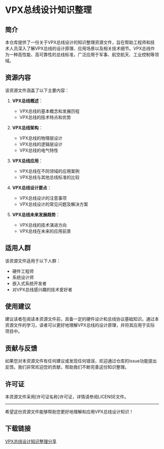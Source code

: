 # VPX总线设计知识整理

## 简介
本仓库提供了一份关于VPX总线设计的知识整理资源文件，旨在帮助工程师和技术人员深入了解VPX总线的设计原理、应用场景以及相关技术细节。VPX总线作为一种高性能、高可靠性的总线标准，广泛应用于军事、航空航天、工业控制等领域。

## 资源内容
该资源文件涵盖了以下主要内容：

1. **VPX总线概述**：
   - VPX总线的基本概念和发展历程
   - VPX总线的技术特点和优势

2. **VPX总线架构**：
   - VPX总线的物理层设计
   - VPX总线的逻辑层设计
   - VPX总线的电气特性

3. **VPX总线应用**：
   - VPX总线在不同领域的应用案例
   - VPX总线与其他总线标准的比较

4. **VPX总线设计要点**：
   - VPX总线设计的注意事项
   - VPX总线设计的常见问题及解决方案

5. **VPX总线未来发展趋势**：
   - VPX总线的技术演进方向
   - VPX总线在未来的应用前景

## 适用人群
该资源文件适用于以下人群：

- 硬件工程师
- 系统设计师
- 嵌入式系统开发者
- 对VPX总线感兴趣的技术爱好者

## 使用建议
建议读者在阅读本资源文件前，具备一定的硬件设计和总线协议基础知识。通过本资源文件的学习，读者可以更好地理解VPX总线的设计原理，并将其应用于实际项目中。

## 贡献与反馈
如果您对本资源文件有任何建议或发现任何错误，欢迎通过仓库的Issue功能提出反馈。我们非常欢迎您的贡献，帮助我们不断完善这份知识整理。

## 许可证
本资源文件采用[许可证名称]许可证，详情请参阅LICENSE文件。

---

希望这份资源文件能够帮助您更好地理解和应用VPX总线设计知识！

## 下载链接

[VPX总线设计知识整理分享](https://pan.quark.cn/s/9cdd79c00358)